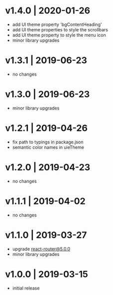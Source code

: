 # v1.4.0 | 2020-01-26
* add UI theme property 'bgContentHeading'
* add UI theme properties to style the scrollbars
* add UI theme property to style the menu icon
* minor library upgrades

# v1.3.1 | 2019-06-23
* no changes

# v1.3.0 | 2019-06-23
* minor library upgrades

# v1.2.1 | 2019-04-26
* fix path to typings in package.json
* semantic color names in uieTheme

# v1.2.0 | 2019-04-23
* no changes

# v1.1.1 | 2019-04-02
* no changes

# v1.1.0 | 2019-03-27
* upgrade react-router@5.0.0
* minor library upgrades

# v1.0.0 | 2019-03-15
* initial release
